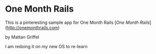 # One Month Rails

This is a pinteresting sample app for One Month Rails   [*One Month Rails*] (http://onemonthrails.com)

by Mattan Griffel

I am redoing it on my new OS to re-learn